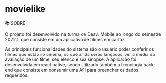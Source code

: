 # movielike

:books: SOBRE
<br>

<p align="justify">O projeto foi desenvolvido na turma de Desv. Mobile ao longo do semestre 2022.1, que consiste em um aplicativo de filmes em cartaz.</p>

As principais funcionalidades do sistema são o usuário poder conferir os filmes que estão no cinema, os que ainda serão lançados, ver a média da avaliação de um filme, seu elenco e sua sinopse. A aplicação foi desenvolvida em react native, sendo utilizado também a tecnologia back-end que consiste em consumir uma API para preencher os dados requeridos. 
